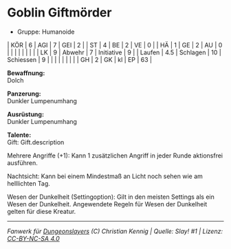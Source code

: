 # Goblin Giftmörder  
- Gruppe: Humanoide  

| KÖR    | 6   | AGI      | 7  | GEI        | 2  |
| ST     | 4   | BE       | 2  | VE         | 0  |
| HÄ     | 1   | GE       | 2  | AU         | 0  |
|        |     |          |    |            |    |
| LK     | 9   | Abwehr   | 7  | Initiative | 9  |
| Laufen | 4.5 | Schlagen | 10 | Schiessen  | 9  |
|        |     |          |    |            |    |
| GH     | 2   | GK       | kl | EP         | 63 |


**Bewaffnung:**  
Dolch

**Panzerung:**  
Dunkler Lumpenumhang

**Ausrüstung:**  
Dunkler Lumpenumhang

**Talente:**  
Gift: Gift.description

Mehrere Angriffe (+1): Kann 1 zusätzlichen Angriff in jeder Runde aktionsfrei ausführen.

Nachtsicht: Kann bei einem Mindestmaß an Licht noch sehen wie am helllichten Tag.

Wesen der Dunkelheit (Settingoption): Gilt in den meisten Settings als ein Wesen der Dunkelheit. Angewendete Regeln für Wesen der Dunkelheit gelten für diese Kreatur.





___
*Fanwerk für [Dungeonslayers](https://www.dungeonslayers.net/) (C) Christian Kennig | Quelle: Slay! #1 | Lizenz: [CC-BY-NC-SA 4.0](https://creativecommons.org/licenses/by-nc-sa/4.0/deed.de)*